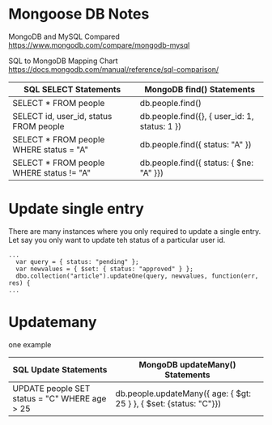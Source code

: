 # Mongoose DB Notes

MongoDB and MySQL Compared
https://www.mongodb.com/compare/mongodb-mysql

SQL to MongoDB Mapping Chart
https://docs.mongodb.com/manual/reference/sql-comparison/

| SQL SELECT Statements  | MongoDB find() Statements |
| ------------- | ------------- |
| SELECT * FROM people  | db.people.find() |
| SELECT id, user_id, status FROM people  | db.people.find({}, { user_id: 1, status: 1 })  |
|SELECT * FROM people WHERE status = "A" | db.people.find({ status: "A" }) |
|SELECT * FROM people WHERE status != "A" | db.people.find({ status: { $ne: "A" }}) |

# Update single entry

There are many instances where you only required to update a single entry. Let say you only want to update teh status of a particular user id.

```
...
  var query = { status: "pending" };
  var newvalues = { $set: { status: "approved" } };
  dbo.collection("article").updateOne(query, newvalues, function(err, res) {
...
```

# Updatemany

one example

| SQL Update Statements  | MongoDB updateMany() Statements |
| ------------- | ------------- |
| UPDATE people SET status = "C" WHERE age > 25 | db.people.updateMany({ age: { $gt: 25 } }, { $set: {status: "C"}})|





